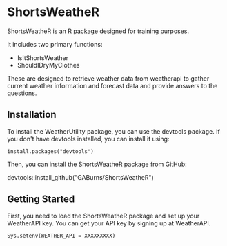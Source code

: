 # ShortsWeatheR

ShortsWeatheR is an R package designed for training purposes. 

It includes two primary functions: 
- IsItShortsWeather
- ShouldIDryMyClothes

These are designed to retrieve weather data from weatherapi to gather current weather information and forecast data and provide answers to the questions. 

## Installation
To install the WeatherUtility package, you can use the devtools package. If you don't have devtools installed, you can install it using:

`install.packages("devtools")`

Then, you can install the ShortsWeatheR package from GitHub:

devtools::install_github("GABurns/ShortsWeatheR")

## Getting Started
First, you need to load the ShortsWeatheR package and set up your WeatherAPI key. You can get your API key by signing up at WeatherAPI.

`Sys.setenv(WEATHER_API = XXXXXXXXX)`



